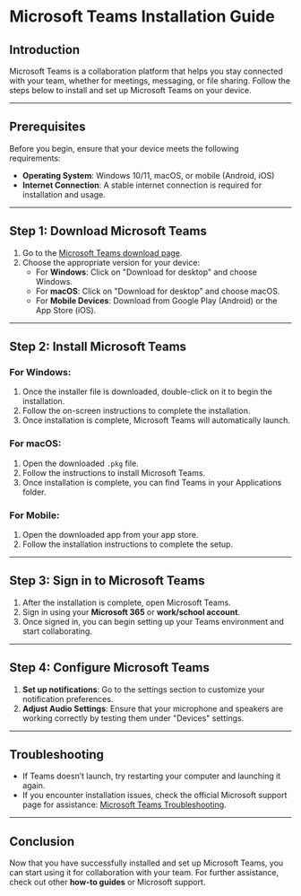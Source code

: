 # Microsoft Teams Installation Guide

## Introduction
Microsoft Teams is a collaboration platform that helps you stay connected with your team, whether for meetings, messaging, or file sharing. Follow the steps below to install and set up Microsoft Teams on your device.

---

## Prerequisites
Before you begin, ensure that your device meets the following requirements:
- **Operating System**: Windows 10/11, macOS, or mobile (Android, iOS)
- **Internet Connection**: A stable internet connection is required for installation and usage.

---

## Step 1: Download Microsoft Teams

1. Go to the [Microsoft Teams download page](https://www.microsoft.com/en-us/microsoft-teams/download-app).
2. Choose the appropriate version for your device:
   - For **Windows**: Click on "Download for desktop" and choose Windows.
   - For **macOS**: Click on "Download for desktop" and choose macOS.
   - For **Mobile Devices**: Download from Google Play (Android) or the App Store (iOS).

---

## Step 2: Install Microsoft Teams

### For Windows:
1. Once the installer file is downloaded, double-click on it to begin the installation.
2. Follow the on-screen instructions to complete the installation.
3. Once installation is complete, Microsoft Teams will automatically launch.

### For macOS:
1. Open the downloaded `.pkg` file.
2. Follow the instructions to install Microsoft Teams.
3. Once installation is complete, you can find Teams in your Applications folder.

### For Mobile:
1. Open the downloaded app from your app store.
2. Follow the installation instructions to complete the setup.

---

## Step 3: Sign in to Microsoft Teams

1. After the installation is complete, open Microsoft Teams.
2. Sign in using your **Microsoft 365** or **work/school account**.
3. Once signed in, you can begin setting up your Teams environment and start collaborating.

---

## Step 4: Configure Microsoft Teams

1. **Set up notifications**: Go to the settings section to customize your notification preferences.
2. **Adjust Audio Settings**: Ensure that your microphone and speakers are working correctly by testing them under "Devices" settings.

---

## Troubleshooting

- If Teams doesn’t launch, try restarting your computer and launching it again.
- If you encounter installation issues, check the official Microsoft support page for assistance: [Microsoft Teams Troubleshooting](https://support.microsoft.com/en-us/teams).

---

## Conclusion
Now that you have successfully installed and set up Microsoft Teams, you can start using it for collaboration with your team. For further assistance, check out other **how-to guides** or Microsoft support.
